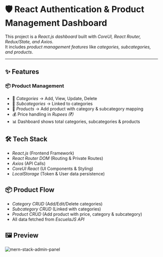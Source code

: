 # 🛡 React Authentication & Product Management Dashboard

This project is a *React.js dashboard* built with *CoreUI, React Router, Redux/State, and Axios*.  
It includes *product management features* like *categories, subcategories, and products*.  

---

## ✨ Features

### 📦 Product Management
- 📂 *Categories* → Add, View, Update, Delete  
- 📂 *Subcategories* → Linked to categories  
- 🛒 *Products* → Add product with category & subcategory mapping  
- 💰 Price handling in *Rupees (₹)*  
- 📊 Dashboard shows total categories, subcategories & products  

## 🛠 Tech Stack

- *React.js* (Frontend Framework)  
- *React Router DOM* (Routing & Private Routes)  
- *Axios* (API Calls)  
- *CoreUI React* (UI Components & Styling)  
- *LocalStorage* (Token & User data persistence)  

## 📦 Product Flow

- *Category CRUD* (Add/Edit/Delete categories)  
- *Subcategory CRUD* (Linked with categories)  
- *Product CRUD* (Add product with price, category & subcategory)  
- All data fetched from *EscuelaJS API*  

## 🖼️ Preview
![mern-stack-admin-panel](https://github.com/user-attachments/assets/5d3c75fc-68cf-43ba-a251-b8afcdb8c821)
